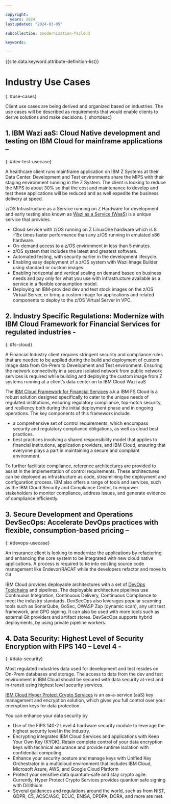 ```yaml
---

copyright:
  years: 2024
lastupdated: "2024-03-05"

subcollection: zmodernization-fscloud

keywords:

---
```


{{site.data.keyword.attribute-definition-list}}

# Industry Use Cases
{: #use-cases}

Client use cases are being derived and organized based on industries. The use cases will be described as requirements that would enable clients to derive solutions and make decisions.
{: shortdesc}

## 1. IBM Wazi aaS: Cloud Native development and testing on IBM Cloud for mainframe applications –
{: #dev-test-usecase}

A healthcare client runs mainframe application on IBM Z Systems at their Data Center. Development and Test environments share the MIPS with their staging environment running in the Z System. The client is looking to reduce the MIPS to about 30% so that the cost and maintenance to develop and test these applications will be reduced and as well expedite the business delivery at speed.

z/OS Infrastructure as a Service running on Z Hardware for development and early testing also known as [Wazi as a Service (WaaS)](https://www.ibm.com/cloud/wazi-as-a-service) is a unique service that provides.

- Cloud service with z/OS running on Z LinuxOne hardware which is 8 -15x times faster performance than any z/OS running in emulated x86 hardware.
- On-demand access to a z/OS environment in less than 5 minutes.
- z/OS system that includes the latest and greatest software.
- Automated testing, with security earlier in the development lifecycle.
- Enabling easy deployment of a z/OS system with Wazi Image Builder using standard or custom images.
- Enabling horizontal and vertical scaling on demand based on business needs and pay only for what you use with infrastructure available as a service in a flexible consumption model.
- Deploying an IBM-provided dev and test stock images on the z/OS Virtual Server, or bring a custom image for applications and related components to deploy to the z/OS Virtual Server in VPC.

## 2. Industry Specific Regulations: Modernize with IBM Cloud Framework for Financial Services for regulated industries -
{: #fs-cloud}

A Financial Industry client requires stringent security and compliance rules that are needed to be applied during the build and deployment of custom image data from On-Prem to Development and Test environment. Ensuring the network connectivity in a secure isolated network from public network services is required while building and deploying the custom image from Z systems running at a client’s data center on to IBM Cloud Wazi aaS

The [IBM Cloud Framework for Financial Services](https://cloud.ibm.com/docs/framework-financial-services?topic=framework-financial-services-about) a.k.a IBM FS Cloud is a robust solution designed specifically to cater to the unique needs of regulated institutions, ensuring regulatory compliance, top-notch security, and resiliency both during the initial deployment phase and in ongoing operations. The key components of this framework include.

- a comprehensive set of control requirements, which encompass security and regulatory compliance obligations, as well as cloud best practices.
- best practices involving a shared responsibility model that applies to financial institutions, application providers, and IBM Cloud, ensuring that everyone plays a part in maintaining a secure and compliant environment.

To further facilitate compliance, [reference architectures](https://cloud.ibm.com/docs?tab=solutions&contentType=reference-architecture) are provided to assist in the implementation of control requirements. These architectures can be deployed as infrastructure as code, streamlining the deployment and configuration process. IBM also offers a range of tools and services, such as the IBM Cloud Security and Compliance Center, to empower stakeholders to monitor compliance, address issues, and generate evidence of compliance efficiently.

## 3. Secure Development and Operations DevSecOps: Accelerate DevOps practices with flexible, consumption-based pricing –
{: #devops-usecase}

An insurance client is looking to modernize the applications by refactoring and enhancing the core system to be integrated with new cloud native applications. A process is required to tie into existing source code management like Endevor/RACAF while the developers refactor and move to Git.

IBM Cloud provides deployable architectures with a set of [DevOps Toolchains](https://cloud.ibm.com/docs/ContinuousDelivery?topic=ContinuousDelivery-getting-started&interface=ui) and pipelines. The deployable architecture pipelines use Continuous Integration, Continuous Delivery, Continuous Compliance to meet the industry standards. DevSecOps also leverages popular scanning tools such as SonarQube, GoSec, OWASP Zap (dynamic scan), any unit test framework, and GPG signing. It can also be used with more tools such as external Git providers and artifact stores. DevSecOps supports hybrid deployments, by using private pipeline workers.

## 4. Data Security: Highest Level of Security Encryption with FIPS 140 – Level 4 -
{: #data-security}

Most regulated industries data used for development and test resides on On-Prem databases and storage. The access to data from the dev and test environment in IBM Cloud should be secured with data security at-rest and in-transit using highest level security services.

[IBM Cloud Hyper Protect Crypto Services](https://www.ibm.com/products/hyper-protect-crypto) is an as-a-service (aaS) key management and encryption solution, which gives you full control over your encryption keys for data protection.

You can enhance your data security by

- Use of the FIPS 140-2 Level 4 hardware security module to leverage the highest security level in the industry.
- Encrypting integrated IBM Cloud Services and applications with Keep Your Own Key (KYOK). Retain complete control of your data encryption keys with technical assurance and provide runtime isolation with confidential computing.
- Enhance your security posture and manage keys with Unified Key Orchestrator in a multicloud environment that includes IBM Cloud, Microsoft Azure, AWS, and Google Cloud Platform
- Protect your sensitive data quantum-safe and stay crypto agile. Currently, Hyper Protect Crypto Services provides quantum safe signing with Dillithium
- Several guidances and regulations around the world, such as from NIST, GDPR, C5, ACSC/ASC, ECUC, ENISA, DPDPA, DORA, and more are met.
